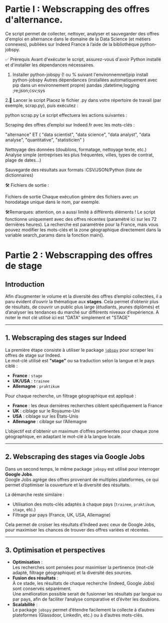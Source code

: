 # Partie I : Webscrapping  des offres d'alternance. 

Ce script permet de collecter, nettoyer, analyser et sauvegarder des offres d'emploi en alternance dans le domaine de la Data Science (et métiers connexes), publiées sur Indeed France à l’aide de la bibliothèque python-jobspy.

✅ Prérequis
Avant d'exécuter le script, assurez-vous d'avoir Python installé et d'installer les dépendances nécessaires.

1. Installer python-jobspy
   (! ou % suivant l'environnemnet)pip install python-jobspy
   Autres dépendances (installées automatiquement avec pip dans un environnement propre)
pandas ;datetime;logging ;re;json;csv;sys



2.🚀  Lancer le script
Placez le fichier .py dans votre répertoire de travail (par exemple, scrap.py), puis exécutez :


python scrap.py
Le script effectuera les actions suivantes :

Scraping des offres d’emploi sur Indeed.fr avec les mots-clés :

"alternance" ET ( "data scientist", "data science", "data analyst", "data analyse", "quantitative", "statisticien" )

Nettoyage des données (doublons, formatage, nettoyage texte, etc.)
Analyse simple (entreprises les plus fréquentes, villes, types de contrat, plage de dates...)

Sauvegarde des résultats aux formats :CSV/JSON/Python (liste de dictionnaires)

🛠️ Fichiers de sortie : 

Fichiers de sortie
Chaque exécution génère des fichiers avec un horodatage unique dans le nom, par exemple.

🛠️Remarques: attention, on a aussi limité  à différents éléments ! 
Le script fonctionne uniquement avec des offres récentes (paramétré ici sur les 72 dernières heures).
La recherche est paramétrée pour la France, mais vous pouvez modifier les mots-clés et la zone géographique directement dans la variable search_params dans la fonction main().







# Partie 2 :  Webscrapping des offres de stage

## Introduction

Afin d’augmenter le volume et la diversité des offres d’emploi collectées, il a paru évident d’ouvrir la thématique aux **stages**. Cela permet d’obtenir plus de résultats, de couvrir un public plus large (étudiants, jeunes diplômés) et d’analyser les tendances du marché sur différents niveaux d’expérience.
A noter le mot clé utilisé ici est "DATA" simplement et "STAGE"

---

## 1. Webscraping des stages sur Indeed

La première étape consiste à utiliser le package [`jobspy`](https://github.com/cullenwatson/JobSpy) pour scraper les offres de stage sur Indeed.  
Le mot-clé utilisé est **"stage"** ou sa traduction selon la langue et le pays ciblé :

- **France** : `stage` 
- **UK/USA** : `trainee`
- **Allemagne** : `praktikum`

Pour chaque recherche, un filtrage géographique est appliqué :
- **France** : les deux dernières recherches ciblent spécifiquement la France
- **UK** : ciblage sur le Royaume-Uni
- **USA** : ciblage sur les États-Unis
- **Allemagne** : ciblage sur l’Allemagne

L’objectif est d’obtenir un maximum d’offres pertinentes pour chaque zone géographique, en adaptant le mot-clé à la langue locale.

---

## 2. Webscraping des stages via Google Jobs

Dans un second temps, le même package `jobspy` est utilisé pour interroger **Google Jobs**.  
Google Jobs agrège des offres provenant de multiples plateformes, ce qui permet d’optimiser la couverture et la diversité des résultats.

La démarche reste similaire :
- Utilisation des mots-clés adaptés à chaque pays (`trainee`, `praktikum`, `stage`, etc.)
- Filtrage par pays (France, UK, USA, Allemagne)

Cela permet de croiser les résultats d’Indeed avec ceux de Google Jobs, pour maximiser les chances de trouver des offres variées et récentes.

---

## 3. Optimisation et perspectives

- **Optimisation** :  
  Les recherches sont pensées pour maximiser la pertinence (mot-clé adapté, filtrage géographique) et la diversité des sources.
- **Fusion des résultats** :  
  À ce stade, les résultats de chaque recherche (Indeed, Google Jobs) sont conservés séparément.  
  Une amélioration possible serait de fusionner les résultats par langue ou par pays, afin de faciliter l’analyse comparative et d’éviter les doublons.
- **Scalabilité** :  
  Le package `jobspy` permet d’étendre facilement la collecte à d’autres plateformes (Glassdoor, LinkedIn, etc.) ou à d’autres mots-clés.



